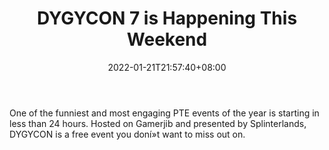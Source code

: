﻿---
title: "DYGYCON 7 is Happening This Weekend"
date: 2022-01-21T21:57:40+08:00
lastmod: 2022-01-21T16:45:40+08:00
draft: false
authors: ["Mighty"]
description: "One of the funniest and most engaging PTE events of the year is starting in less than 24 hours. Hosted on Gamerjib and presented by Splinterlands, DYGYCON is a free event you doní»t want to miss out on."
featuredImage: "dygycon-7-is-happening-this-weekend.png"
tags: ["Action","Play to Earn"]
categories: ["news"]
news: ["Action"]
weight: 
lightgallery: true
pinned: false
recommend: false
recommend1: false
---

One of the funniest and most engaging PTE events of the year is starting in less than 24 hours. Hosted on Gamerjib and presented by Splinterlands, DYGYCON is a free event you doní»t want to miss out on.

<!--more-->

